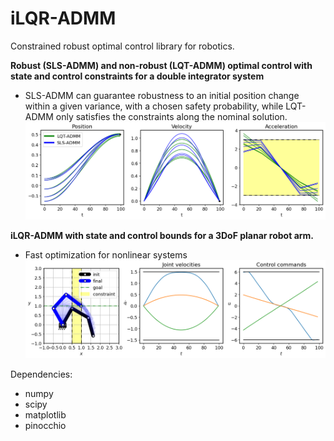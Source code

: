 # iLQR-ADMM
Constrained robust optimal control library for robotics.

**Robust (SLS-ADMM) and non-robust (LQT-ADMM) optimal control with state and control constraints
for a double integrator system**
* SLS-ADMM can guarantee robustness to an initial position change within a given variance, 
with a chosen safety probability, while LQT-ADMM only satisfies the constraints along the nominal solution.
![Robust](images/robust.png)

**iLQR-ADMM with state and control bounds for a 3DoF planar robot arm.**
* Fast optimization for nonlinear systems
![3DoF Robot](images/3dof.png)



Dependencies:
- numpy
- scipy
- matplotlib
- pinocchio